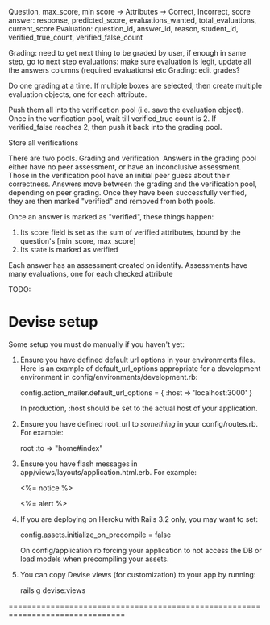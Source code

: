 Question, max_score, min score ->  Attributes -> Correct, Incorrect, score
answer: response, predicted_score, evaluations_wanted, total_evaluations, current_score
Evaluation: question_id, answer_id, reason, student_id, verified_true_count, verified_false_count


Grading: need to get next thing to be graded by user, if enough in same step, go to next step
evaluations: make sure evaluation is legit, update all the answers columns (required evaluations) etc
Grading: edit grades?

Do one grading at a time. If multiple boxes are selected, then create multiple evaluation objects, one for each attribute. 

Push them all into the verification pool (i.e. save the evaluation object). Once in the verification pool, wait till verified_true count is 2. If verified_false reaches 2, then push it back into the grading pool.

Store all verifications

There are two pools. Grading and verification. Answers in the grading pool either have no peer assessment, or have an inconclusive assessment. Those in the verification pool have an initial peer guess about their correctness. Answers move between the grading and the verification pool, depending on peer grading. Once they have been successfully verified, they are then marked "verified" and removed from both pools. 

Once an answer is marked as "verified", these things happen: 
1. Its score field is set as the sum of verified attributes, bound by the question's [min_score, max_score]
2. Its state is marked as verified

Each answer has an assessment created on identify. Assessments have many evaluations, one for each checked attribute

TODO:

Devise setup
===============================================================================

Some setup you must do manually if you haven't yet:

  1. Ensure you have defined default url options in your environments files. Here
     is an example of default_url_options appropriate for a development environment
     in config/environments/development.rb:

       config.action_mailer.default_url_options = { :host => 'localhost:3000' }

     In production, :host should be set to the actual host of your application.

  2. Ensure you have defined root_url to *something* in your config/routes.rb.
     For example:

       root :to => "home#index"

  3. Ensure you have flash messages in app/views/layouts/application.html.erb.
     For example:

       <p class="notice"><%= notice %></p>
       <p class="alert"><%= alert %></p>

  4. If you are deploying on Heroku with Rails 3.2 only, you may want to set:

       config.assets.initialize_on_precompile = false

     On config/application.rb forcing your application to not access the DB
     or load models when precompiling your assets.

  5. You can copy Devise views (for customization) to your app by running:

       rails g devise:views

===============================================================================
